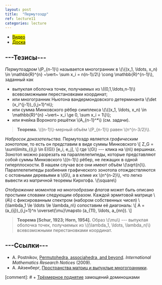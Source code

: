 ```yaml
---
layout: post
title:  "Пермутоэдр"
ref: lecture11
categories: lecture
---
```


+ [<mark>Видео</mark>](https://drive.google.com/file/d/14vhswHVmwiK8XXOcdwwPkKPBkWsxA200/view?usp=sharing)
+ [<mark>Доска</mark>]({{site.baseurl}}/whiteboard/lec11.pdf)


## ---Тезисы---

_Пермутоэдром_ \\(P_{n-1}\\) называется многогранник в \\(\\{(x_1, \ldots, x_n) \in \mathbb{R}^{n} ~\vert~ \sum x_i = n(n-1)/2\\} \cong \mathbb{R}^{n-1}\\), заданный как
+ выпуклая оболочка точек, получаемых из \\((0,1,\ldots,n-1)\\) всевозможными перестановками координат;
+ или многогранник Ньютона вандермондовского детерминанта \\(\det (x_i^{j-1})_{i,j=1}^n\\);
+ или сумма Минковского рёбер симплекса \\(\\{(x_1, \ldots, x_n) \in \mathbb{R}^{n} ~\vert~ x_i \ge 0, \sum x_i = 1\\}\\);
+ или ячейка Вороного решётки \\(A_{n-1}^*\\) (см. задачи).

> **Теорема.** \\((n-1)\\)-мерный объём \\(P_{n-1}\\) равен \\(n^{n-3/2}\\).

_Набросок доказательства._
Пермутоэдр является _графическим зонотопом_, то есть он представим в виде суммы Минковского
\\[
Z_G = \sum\limits_{(i,j) \in E(G)} [e_i, e_j],
\\]
где \\(G\\) --- клика на \\(n\\) вершинах. Зонотоп можно разрезать на параллелепипеды, которые представляют собой суммы Минковского \\((n-1)\\) рёбер, не лежащих в одной гиперплоскости. В нашем случае все они имеют объём \\(\sqrt{n}\\). Параллелепипеды разбиения графического зонотопа отождествляются с остовными деревьями в \\(G\\), а в клике их \\(n^{n-2}\\), что легко вывести из матричной теоремы Кирхгофа.
\\(\square\\)

_Отображение моментов на многообразии флагов_ может быть описано простыми словами следующим образом. Каждой эрмитовой матрице \\(A\\) c фиксированным спектром (набором собственных чисел) \\(\lambda_1 \le \ldots \le \lambda_n\\) сопоставим её диагональ:
\\[
A = (a_{ij})\_{i,j=1}^n  \overset{\mu}\mapsto (a_\{11}, \ldots, a\_{nn}).
\\]

> **Теорема [Schur, 1923; Horn, 1954].** Образ \\(\mu\\) --- выпуклая оболочка точек, получаемых из \\((\lambda_1, \ldots, \lambda_n)\\) всевозможными перестановками координат.


## ---Cсылки---
+ A. Postnikov, [Permutohedra, associahedra, and beyond](https://academic.oup.com/imrn/article-pdf/2009/6/1026/18937162/rnn153.pdf). _International Mathematics Research Notices_ (2009).
+ А. Айзенберг, [Пространства матриц и выпуклые многогранники](https://www.mccme.ru/dubna/2018/notes/ayzenberg-notes.pdf).

[comment]: # + [Трёхмерное поднятие](https://math.mit.edu/~borodin/aztec.html) замощений доминошками